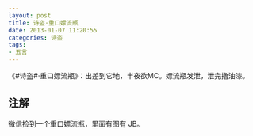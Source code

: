 ```yaml
---
layout: post
title: 诗盗·重口嫖流瓶
date: 2013-01-07 11:20:55
categories: 诗盗
tags:
- 五言
---
```

《#诗盗#·重口嫖流瓶》：出差到它地，半夜欲MC。嫖流瓶发泄，泄完撸油漆。

## 注解
微信捡到一个重口嫖流瓶，里面有图有 JB。
